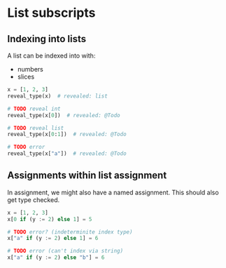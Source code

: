 # List subscripts

## Indexing into lists

A list can be indexed into with:

- numbers
- slices

```py
x = [1, 2, 3]
reveal_type(x)  # revealed: list

# TODO reveal int
reveal_type(x[0])  # revealed: @Todo

# TODO reveal list
reveal_type(x[0:1])  # revealed: @Todo

# TODO error
reveal_type(x["a"])  # revealed: @Todo
```

## Assignments within list assignment

In assignment, we might also have a named assignment. This should also get type
checked.

```py
x = [1, 2, 3]
x[0 if (y := 2) else 1] = 5

# TODO error? (indeterminite index type)
x["a" if (y := 2) else 1] = 6

# TODO error (can't index via string)
x["a" if (y := 2) else "b"] = 6
```
